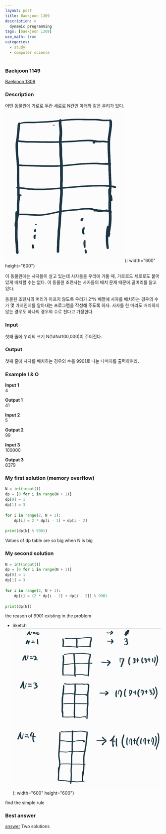 ```yaml
---
layout: post
title: Baekjoon 1309
description: >
  dynamic programming
tags: [baekjoon 1309]
use_math: true
categories:
  - study
  - computer science
---
```

### Baekjoon 1149
[Baekjoon 1309](https://www.acmicpc.net/problem/1309)

### Description
어떤 동물원에 가로로 두칸 세로로 N칸인 아래와 같은 우리가 있다.

![그림1](/assets/img/48.png?raw=true){: width="600" height="600"}

이 동물원에는 사자들이 살고 있는데 사자들을 우리에 가둘 때, 가로로도 세로로도 붙어 있게 배치할 수는 없다. 이 동물원 조련사는 사자들의 배치 문제 때문에 골머리를 앓고 있다.

동물원 조련사의 머리가 아프지 않도록 우리가 2*N 배열에 사자를 배치하는 경우의 수가 몇 가지인지를 알아내는 프로그램을 작성해 주도록 하자. 사자를 한 마리도 배치하지 않는 경우도 하나의 경우의 수로 친다고 가정한다.

### Input
첫째 줄에 우리의 크기 N(1≤N≤100,000)이 주어진다.

### Output
첫째 줄에 사자를 배치하는 경우의 수를 9901로 나눈 나머지를 출력하여라.

### Example I & O
**Input 1** <br>
4 <br>

**Output 1**<br>
41<br>

**Input 2** <br>
5 <br>

**Output 2**<br>
99<br>

**Input 3** <br>
100000 <br>

**Output 3**<br>
8379<br>

### My first solution (memory overflow)
~~~python
N = int(input())
dp = [0 for i in range(N + 1)]
dp[0] = 1
dp[1] = 3

for i in range(2, N + 1):
    dp[i] = 2 * dp[i - 1] + dp[i - 2]

print(dp[N] % 9901)
~~~
Values of dp table are so big when N is big

### My second solution
~~~python
N = int(input())
dp = [0 for i in range(N + 1)]
dp[0] = 1
dp[1] = 3

for i in range(2, N + 1):
    dp[i] = (2 * dp[i - 1] + dp[i - 2]) % 9901

print(dp[N])
~~~
the reason of 9901 existing in the problem

* Sketch
![그림2](/assets/img/49.png?raw=true){: width="600" height="600"}

find the simple rule

### Best answer
[answer](https://animoto1.tistory.com/entry/%EB%B0%B1%EC%A4%80-1309-%EB%8F%99%EB%AC%BC%EC%9B%90-%ED%8C%8C%EC%9D%B4%EC%8D%AC-Python)
Two solutions
